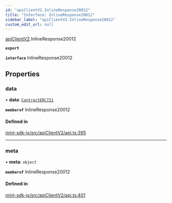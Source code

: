 ```yaml
---
id: "apiClientV2.InlineResponse20012"
title: "Interface: InlineResponse20012"
sidebar_label: "apiClientV2.InlineResponse20012"
custom_edit_url: null
---
```


[apiClientV2](../modules/apiClientV2).InlineResponse20012

**`export`**

**`interface`** InlineResponse20012

## Properties

### data

• **data**: [`ContractERC721`](apiClientV2.ContractERC721)

**`memberof`** InlineResponse20012

#### Defined in

[mint-sdk-js/src/apiClientV2/api.ts:395](https://github.com/KyuzanInc/mint-sdk-js/blob/d2ac52e/src/apiClientV2/api.ts#L395)

___

### meta

• **meta**: `object`

**`memberof`** InlineResponse20012

#### Defined in

[mint-sdk-js/src/apiClientV2/api.ts:401](https://github.com/KyuzanInc/mint-sdk-js/blob/d2ac52e/src/apiClientV2/api.ts#L401)
